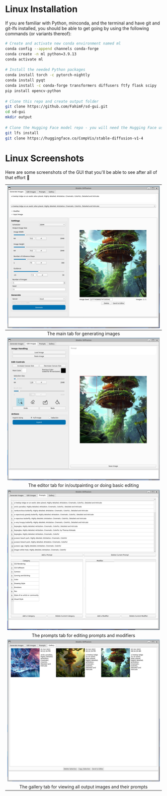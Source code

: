 # Linux Installation

If you are familiar with Python, minconda, and the terminal and have git and git-lfs installed, you should be able to get going by using the following commands (or variants thereof):

```bash
# Create and activate new conda environment named ml
conda config --append channels conda-forge
conda create -n ml python=3.9.13
conda activate ml

# Install the needed Python packages
conda install torch -c pytorch-nightly
conda install pyqt
conda install -c conda-forge transformers diffusers ftfy flask scipy
pip install opencv-python

# Clone this repo and create output folder
git clone https://github.com/FahimF/sd-gui.git
cd sd-gui
mkdir output

# Clone the Hugging Face model repo - you will need the Hugging Face user and password for this step
git lfs install
git clone https://huggingface.co/CompVis/stable-diffusion-v1-4
```

# Linux Screenshots

Here are some screenshots of the GUI that you'll be able to see after all of that effort 🙂

|            ![01-main](../screens/lin-01-main.jpg)            |
| :----------------------------------------------------------: |
|              The main tab for generating images              |
|          ![02-editor](../screens/lin-02-editor.jpg)          |
|   The editor tab for in/outpainting or doing basic editing   |
|         ![03-prompts](../screens/lin-03-prompts.jpg)         |
|      The prompts tab for editing prompts and modifiers       |
|         ![04-gallery](../screens/lin-04-gallery.jpg)         |
| The gallery tab for viewing all output images and their prompts |

